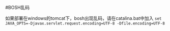 #BOSH乱码

如果部署在windows的tomcat下，bosh出现乱码，请在catalina.bat中加入
`set JAVA_OPTS=-Djavax.servlet.request.encoding=UTF-8 -Dfile.encoding=UTF-8`